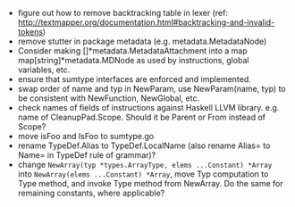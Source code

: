 * figure out how to remove backtracking table in lexer (ref: http://textmapper.org/documentation.html#backtracking-and-invalid-tokens)
* remove stutter in package metadata (e.g. metadata.MetadataNode)
* Consider making []*metadata.MetadataAttachment into a map map[string]*metadata.MDNode as used by instructions, global variables, etc.
* ensure that sumtype interfaces are enforced and implemented.
* swap order of name and typ in NewParam, use NewParam(name, typ) to be consistent with NewFunction, NewGlobal, etc.
* check names of fields of instructions against Haskell LLVM library. e.g. name of CleanupPad.Scope. Should it be Parent or From instead of Scope?
* move isFoo and IsFoo to sumtype.go
* rename TypeDef.Alias to TypeDef.LocalName (also rename Alias= to Name= in TypeDef rule of grammar)?
* change `NewArray(typ *types.ArrayType, elems ...Constant) *Array` into `NewArray(elems ...Constant) *Array`, move Typ computation to Type method, and invoke Type method from NewArray. Do the same for remaining constants, where applicable?
